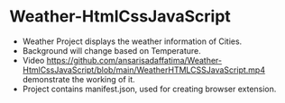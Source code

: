 # Weather-HtmlCssJavaScript
- Weather Project displays the weather information of Cities.
- Background will change based on Temperature.
- Video https://github.com/ansarisadaffatima/Weather-HtmlCssJavaScript/blob/main/WeatherHTMLCSSJavaScript.mp4 demonstrate the working of it.
- Project contains manifest.json, used for creating browser extension.
